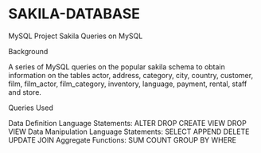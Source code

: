 # SAKILA-DATABASE
 MySQL Project
 Sakila Queries on MySQL

Background

A series of MySQL queries on the popular sakila schema to obtain information on the tables actor, address, category, city, country, customer, film, film_actor, film_category, inventory, language, payment, rental, staff and store.

Queries Used

Data Definition Language Statements:
ALTER
DROP
CREATE VIEW
DROP VIEW
Data Manipulation Language Statements:
SELECT
APPEND
DELETE
UPDATE
JOIN
Aggregate Functions:
SUM
COUNT
GROUP BY
WHERE
